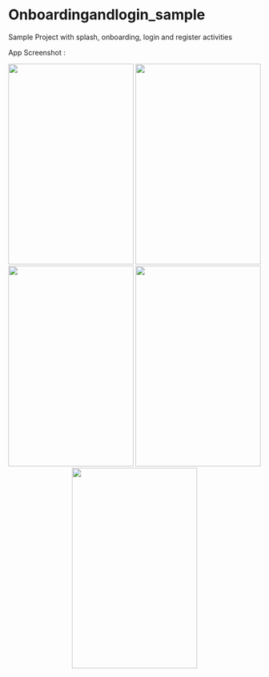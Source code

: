 # Onboardingandlogin_sample
Sample Project with splash, onboarding, login and register activities 



App Screenshot :
<p align="center">
  <img src="https://github.com/mfedawy/Onboardingandlogin_sample/blob/1st/Screenshot_1598532246.png" width="250" height="400"/>
   <img src="https://github.com/mfedawy/Onboardingandlogin_sample/blob/1st/Screenshot_1598532250.png" width="250" height="400" />
   <img src="https://github.com/mfedawy/Onboardingandlogin_sample/blob/1st/Screenshot_1598532253.png" width="250" height="400" />
    <img src="https://github.com/mfedawy/Onboardingandlogin_sample/blob/1st/Screenshot_1598532258.png" width="250" height="400" />
     <img src="https://github.com/mfedawy/Onboardingandlogin_sample/blob/1st/Screenshot_1598532262.png" width="250" height="400" />
     
</p>

